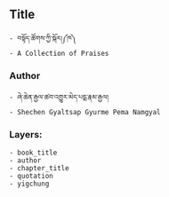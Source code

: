 ## Title
	- བསྟོད་ཚོགས་ཀྱི་སྐོར།༼ཁ༽
	- A Collection of Praises

### Author
	- ཞེ་ཆེན་རྒྱལ་ཚབ་འགྱུར་མེད་པདྨ་རྣམ་རྒྱལ།
	- Shechen Gyaltsap Gyurme Pema Namgyal

### Layers:
	- book_title
	- author
	- chapter_title
	- quotation
	- yigchung
